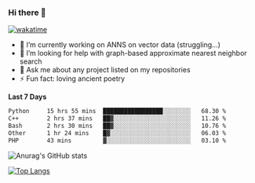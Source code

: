 ### Hi there 👋

[![wakatime](https://wakatime.com/badge/user/8906da98-c623-4aff-ac00-99cb42e09b38.svg)](https://wakatime.com/@8906da98-c623-4aff-ac00-99cb42e09b38)

- 🔭 I’m currently working on ANNS on vector data (struggling...)
- 🤔 I’m looking for help with graph-based approximate nearest neighbor search
- 💬 Ask me about any project listed on my repositories
- ⚡ Fun fact: loving ancient poetry


**Last 7 Days**
<!--START_SECTION:waka-->

```txt
Python     15 hrs 55 mins  █████████████████░░░░░░░░   68.30 %
C++        2 hrs 37 mins   ██▓░░░░░░░░░░░░░░░░░░░░░░   11.26 %
Bash       2 hrs 30 mins   ██▓░░░░░░░░░░░░░░░░░░░░░░   10.76 %
Other      1 hr 24 mins    █▓░░░░░░░░░░░░░░░░░░░░░░░   06.03 %
PHP        43 mins         ▓░░░░░░░░░░░░░░░░░░░░░░░░   03.10 %
```

<!--END_SECTION:waka-->

![Anurag's GitHub stats](https://github-readme-stats.vercel.app/api?username=matchyc&count_private=true&show_icons=true&theme=vue)

[![Top Langs](https://github-readme-stats.vercel.app/api/top-langs/?username=matchyc&langs_count=4&&hide=perl,raku,html,javascript,shell,roff,prolog)](https://github.com/anuraghazra/github-readme-stats)
